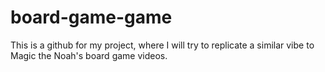 # board-game-game
This is a github for my project, where I will try to replicate a similar vibe to Magic the Noah's board game videos.
